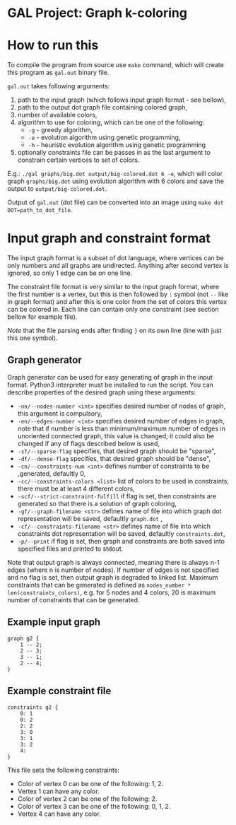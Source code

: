 # GAL Project: Graph k-coloring 

# How to run this
To compile the program from source use `make` command, which will create this program as `gal.out` binary file.

`gal.out` takes following arguments:
1. path to the input graph (which follows input graph format - see bellow),
2. path to the output dot graph file containing colored graph,
3. number of available colors,
4. algorithm to use for coloring, which can be one of the following:
    * `-g` - greedy algorithm,
    * `-e` - evolution algorithm using genetic programming,
	* `-h` - heuristic evolution algorithm using genetic programming
5. optionally constraints file can be passes in as the last argument to constrain certain vertices to set of colors.

E.g.: `./gal graphs/big.dot output/big-colored.dot 6 -e`, which will color graph `graphs/big.dot` using evolution 
algorithm with 6 colors and save the output to `output/big-colored.dot`.

Output of `gal.out` (dot file) can be converted into an image using `make dot DOT=path_to_dot_file`.

# Input graph and constraint format

The input graph format is a subset of dot language, where vertices can be only numbers and all graphs are undirected.
Anything after second vertex is ignored, so only 1 edge can be on one line.

The constraint file format is very similar to the input graph format, where the first number is a vertex, but this is
then followed by `:` symbol (not `--` like in graph format) and after this is one color from the set of colors
this vertex can be colored in. Each line can contain only one constraint (see section bellow for example file). 

_Note_ that the file parsing ends after finding `}` on its own line (line with just this one symbol).

## Graph generator
Graph generator can be used for easy generating of graph in the input format. Python3 interpreter must be installed to run the script. You can describe properties of the desired graph using these arguments:
- `-nn/--nodes-number <int>` specifies desired number of nodes of graph, this argument is compulsory,
- `-en/--edges-number <int>` specifies desired number of edges in graph, note that if number is less than minimum/maximum number of edges in unoriented connected graph, this value is changed; it could also be changed if any of flags described below is used,
- `-sf/--sparse-flag` specifies, that desired graph should be "sparse",
- `-df/--dense-flag` specifies, that desired graph should be "dense",
- `-cn/--constraints-num <int>` defines number of constraints to be ,generated, defaultly 0,
- `-cc/--constraints-colors <list>` list of colors to be used in constraints, there must be at least 4 different colors,
- `-scf/--strict-constraint-fulfill` if flag is set, then constraints are generated so that there is a solution of graph coloring,
- `-gf/--graph-filename <str>` defines name of file into which graph dot representation will be saved, defaultly `graph.dot` ,
- `-cf/--constraints-filename <str>` defines name of file into which constraints dot representation will be saved, defaultly `constraints.dot`,
- `-p/--print` if flag is set, then graph and constraints are both saved into specified files and printed to stdout. 

Note that output graph is always connected, meaning there is always n-1 edges (where n is number of nodes). If number of edges is not specified and no flag is set, then output graph is degraded to linked list. Maximum constraints that can be generated is defined as `nodes_number * len(constraints_colors)`, e.g. for 5 nodes and 4 colors, 20 is maximum number of constraints that can be generated. 

## Example input graph
```
graph g2 {
	1 -- 2;
	2 -- 3;
	3 -- 1;
	2 -- 4;
}
```

## Example constraint file
```
constraints g2 {
	0: 1
	0: 2
	2: 2
	3: 0
	3: 1
	3: 2
	4: 
}
```
This file sets the following constraints: 
* Color of vertex 0 can be one of the following: 1, 2.
* Vertex 1 can have any color.
* Color of vertex 2 can be one of the following: 2.
* Color of vertex 3 can be one of the following: 0, 1, 2.
* Vertex 4 can have any color.

